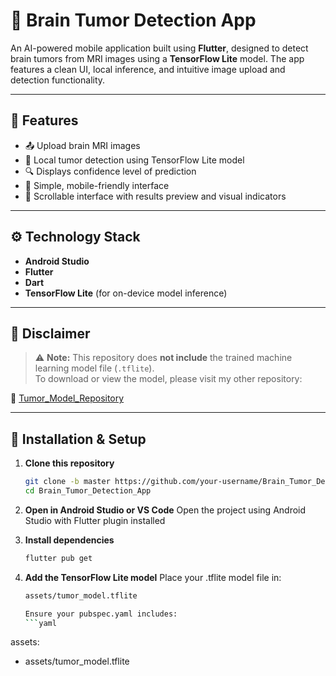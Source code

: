 # 🧠 Brain Tumor Detection App

An AI-powered mobile application built using **Flutter**, designed to detect brain tumors from MRI images using a **TensorFlow Lite** model. The app features a clean UI, local inference, and intuitive image upload and detection functionality.

---

## 📱 Features

- 📤 Upload brain MRI images
- 🧠 Local tumor detection using TensorFlow Lite model
- 🔍 Displays confidence level of prediction
- 🎯 Simple, mobile-friendly interface
- 🧾 Scrollable interface with results preview and visual indicators

---

## ⚙️ Technology Stack

- **Android Studio**
- **Flutter**
- **Dart**
- **TensorFlow Lite** (for on-device model inference)

---

## 🚧 Disclaimer

> ⚠️ **Note:** This repository does **not include** the trained machine learning model file (`.tflite`).  
> To download or view the model, please visit my other repository:

🔗 [Tumor_Model_Repository](https://github.com/your-username/tumor-model-repo)

---

## 🔧 Installation & Setup

1. **Clone this repository**
   ```bash
   git clone -b master https://github.com/your-username/Brain_Tumor_Detection_App.git
   cd Brain_Tumor_Detection_App

2. **Open in Android Studio or VS Code**
   Open the project using Android Studio with Flutter plugin installed

3. **Install dependencies**
   ```bash
   flutter pub get

4. **Add the TensorFlow Lite model**
   Place your .tflite model file in:
   ```bash
   assets/tumor_model.tflite

   Ensure your pubspec.yaml includes:
   ```yaml
assets:
- assets/tumor_model.tflite

